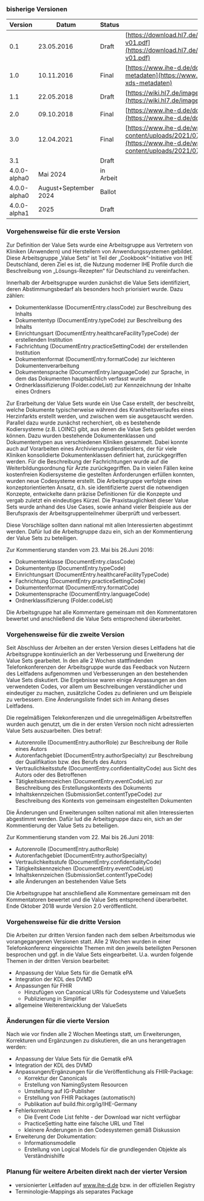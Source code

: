 ### bisherige Versionen

| Version | Datum | Status | Download |
| --- | --- | --- | --- |
| 0.1 | 23.05.2016 | Draft | [https://download.hl7.de/documents/ihexdsvs/Value_Sets4XDS-v01.pdf](https://download.hl7.de/documents/ihexdsvs/Value_Sets4XDS-v01.pdf)
| 1.0 | 10.11.2016 | Final | [https://www.ihe-d.de/download/value-sets-fuer-xds-metadaten](https://www.ihe-d.de/download/value-sets-fuer-xds-metadaten)
| 1.1 | 22.05.2018 | Draft | [https://wiki.hl7.de/images/Value_Sets4XDS-v11.pdf](https://wiki.hl7.de/images/Value_Sets4XDS-v11.pdf)
| 2.0 | 09.10.2018 | Final | [https://www.ihe-d.de/download/ihe-valuesets-v2-0/](https://www.ihe-d.de/download/ihe-valuesets-v2-0/)
| 3.0 | 12.04.2021 | Final | [https://www.ihe-d.de/wp-content/uploads/2021/07/XDSValueSetsDv3.pdf](https://www.ihe-d.de/wp-content/uploads/2021/07/XDSValueSetsDv3.pdf)
| 3.1 | | Draft |
| 4.0.0-alpha0 | Mai 2024 | in Arbeit |
| 4.0.0-alpha0 | August+September 2024 | Ballot |
| 4.0.0-alpha1 | 2025 | Draft |

### Vorgehensweise für die erste Version

Zur Definition der Value Sets wurde eine Arbeitsgruppe aus Vertretern von Kliniken (Anwendern) und Herstellern von Anwendungssystemen gebildet. Diese Arbeitsgruppe „Value Sets“ ist Teil der „Cookbook“-Initiative von IHE Deutschland, deren Ziel es ist, die Nutzung moderner IHE Profile durch die Beschreibung von „Lösungs-Rezepten“ für Deutschland zu vereinfachen.

Innerhalb der Arbeitsgruppe wurden zunächst die Value Sets identifiziert, deren Abstimmungsbedarf als besonders hoch priorisiert wurde. Dazu zählen:

* Dokumentenklasse (DocumentEntry.classCode) zur Beschreibung des Inhalts
* Dokumententyp (DocumentEntry.typeCode) zur Beschreibung des Inhalts
* Einrichtungsart (DocumentEntry.healthcareFacilityTypeCode) der erstellenden Institution
* Fachrichtung (DocumentEntry.practiceSettingCode) der erstellenden Institution
* Dokumentenformat (DocumentEntry.formatCode) zur leichteren Dokumentenverarbeitung
* Dokumentensprache (DocumentEntry.languageCode) zur Sprache, in dem das Dokumenten hauptsächlich verfasst wurde
* Ordnerklassifizierung (Folder.codeList) zur Kennzeichnung der Inhalte eines Ordners

Zur Erarbeitung der Value Sets wurde ein Use Case erstellt, der beschreibt, welche Dokumente typischerweise während des Krankheitsverlaufes eines Herzinfarkts erstellt werden, und zwischen wem sie ausgetauscht werden. Parallel dazu wurde zunächst recherchiert, ob es bestehende Kodiersysteme (z.B. LOINC) gibt, aus denen die Value Sets gebildet werden können. Dazu wurden bestehende Dokumentenklassen und Dokumententypen aus verschiedenen Kliniken gesammelt. Dabei konnte auch auf Vorarbeiten eines Archivierungsdienstleisters, der für viele Kliniken konsolidierte Dokumentenklassen definiert hat, zurückgegriffen werden. Für die Beschreibung der Fachrichtungen wurde auf die Weiterbildungsordnung für Ärzte zurückgegriffen. Da in vielen Fällen keine kostenfreien Kodiersysteme die gestellten Anforderungen erfüllen konnten, wurden neue Codesysteme erstellt. Die Arbeitsgruppe verfolgte einen konzeptorientierten Ansatz, d.h. sie identifizierte zuerst die notwendigen Konzepte, entwickelte dann präzise Definitionen für die Konzepte und vergab zuletzt ein eindeutiges Kürzel. Die Praxistauglichkeit dieser Value Sets wurde anhand des Use Cases, sowie anhand vieler Beispiele aus der Berufspraxis der Arbeitsgruppenteilnehmer überprüft und verbessert.

Diese Vorschläge sollten dann national mit allen Interessierten abgestimmt werden. Dafür lud die Arbeitsgruppe dazu ein, sich an der Kommentierung der Value Sets zu beteiligen.

Zur Kommentierung standen vom 23. Mai bis 26.Juni 2016:

* Dokumentenklasse (DocumentEntry.classCode)
* Dokumententyp (DocumentEntry.typeCode)
* Einrichtungsart (DocumentEntry.healthcareFacilityTypeCode)
* Fachrichtung (DocumentEntry.practiceSettingCode)
* Dokumentenformat (DocumentEntry.formatCode)
* Dokumentensprache (DocumentEntry.languageCode)
* Ordnerklassifizierung (Folder.codeList)

Die Arbeitsgruppe hat alle Kommentare gemeinsam mit den Kommentatoren bewertet und anschließend die Value Sets entsprechend überarbeitet.

### Vorgehensweise für die zweite Version

Seit Abschluss der Arbeiten an der ersten Version dieses Leitfadens hat die Arbeitsgruppe kontinuierlich an der Verbesserung und Erweiterung der Value Sets gearbeitet. In den alle 2 Wochen stattfindenden Telefonkonferenzen der Arbeitsgruppe wurde das Feedback von Nutzern des Leitfadens aufgenommen und Verbesserungen an den bestehenden Value Sets diskutiert. Die Ergebnisse waren einige Anpassungen an den verwendeten Codes, vor allem um Beschreibungen verständlicher und eindeutiger zu machen, zusätzliche Codes zu definieren und um Beispiele zu verbessern. Eine Änderungsliste findet sich im Anhang dieses Leitfadens.

Die regelmäßigen Telekonferenzen und die unregelmäßigen Arbeitstreffen wurden auch genutzt, um die in der ersten Version noch nicht adressierten Value Sets auszuarbeiten. Dies betraf:

* Autorenrolle (DocumentEntry.authorRole) zur Beschreibung der Rolle eines Autors
* Autorenfachgebiet (DocumentEntry.authorSpecialty) zur Beschreibung der Qualifikation bzw. des Berufs des Autors
* Vertraulichkeitsstufe (DocumentEntry.confidentialityCode) aus Sicht des Autors oder des Betroffenen
* Tätigkeitskennzeichen (DocumentEntry.eventCodeList) zur Beschreibung des Erstellungskontexts des Dokuments
* Inhaltskennzeichen (SubmissionSet.contentTypeCode) zur Beschreibung des Kontexts von gemeinsam eingestellten Dokumenten

Die Änderungen und Erweiterungen sollten national mit allen Interessierten abgestimmt werden. Dafür lud die Arbeitsgruppe dazu ein, sich an der Kommentierung der Value Sets zu beteiligen.

Zur Kommentierung standen vom 22. Mai bis 26.Juni 2018:

* Autorenrolle (DocumentEntry.authorRole)
* Autorenfachgebiet (DocumentEntry.authorSpecialty)
* Vertraulichkeitsstufe (DocumentEntry.confidentialityCode)
* Tätigkeitskennzeichen (DocumentEntry.eventCodeList)
* Inhaltskennzeichen (SubmissionSet.contentTypeCode)
* alle Änderungen an bestehenden Value Sets

Die Arbeitsgruppe hat anschließend alle Kommentare gemeinsam mit den Kommentatoren bewertet und die Value Sets entsprechend überarbeitet. Ende Oktober 2018 wurde Version 2.0 veröffentlicht.

### Vorgehensweise für die dritte Version

Die Arbeiten zur dritten Version fanden nach dem selben Arbeitsmodus wie vorangegangenen Versionen statt. 
Alle 2 Wochen wurden in einer Telefonkonferenz eingereichte Themen mit den jeweils beteiligten Personen besprochen 
und ggf. in die Value Sets eingearbeitet. U.a. wurden folgende Themen in der dritten Version bearbeitet:

* Anpassung der Value Sets für die Gematik ePA
* Integration der KDL des DVMD
* Anpassungen für FHIR
  * Hinzufügen von Canonical URIs für Codesysteme und ValueSets
  * Publizierung in Simplifier
* allgemeine Weiterentwicklung der ValueSets

### Änderungen für die vierte Version

Nach wie vor finden alle 2 Wochen Meetings statt, um Erweiterungen, Korrekturen und Ergänzungen zu diskutieren,
die an uns herangetragen werden:

* Anpassung der Value Sets für die Gematik ePA
* Integration der KDL des DVMD
* Anpassungen/Ergänzungen für die Veröffentlichung als FHIR-Package:
  * Korrektur der Canonicals
  * Erstellung von NamingSystem Resourcen
  * Umstellung auf IG-Publisher
  * Erstellung von FHIR Packages (automatisch)
  * Publikation auf build.fhir.org/ig/IHE-Germany
* Fehlerkorrekturen
  * Die Event Code List fehlte - der Download war nicht verfügbar
  * PracticeSetting hatte eine falsche URL und Titel
  * kleinere Änderungen in den Codesystemen gemäß Diskussion
* Erweiterung der Dokumentation:
  * Informationsmodelle
  * Erstellung von Logical Models für die grundlegenden Objekte als Verständnishilfe

### Planung für weitere Arbeiten direkt nach der vierter Version

* versionierter Leitfaden auf www.ihe-d.de bzw. in der offiziellen Registry
* Terminologie-Mappings als separates Package
